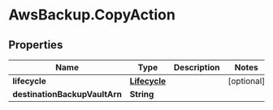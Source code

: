 # AwsBackup.CopyAction

## Properties

Name | Type | Description | Notes
------------ | ------------- | ------------- | -------------
**lifecycle** | [**Lifecycle**](Lifecycle.md) |  | [optional] 
**destinationBackupVaultArn** | **String** |  | 


